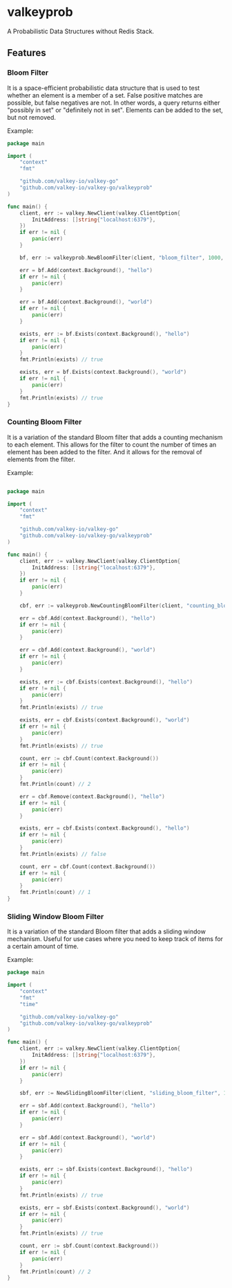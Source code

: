 # valkeyprob

A Probabilistic Data Structures without Redis Stack.

## Features

### Bloom Filter

It is a space-efficient probabilistic data structure that is used to test whether an element is a member of a set.
False positive matches are possible, but false negatives are not. 
In other words, a query returns either "possibly in set" or "definitely not in set".
Elements can be added to the set, but not removed.

Example:

```go
package main

import (
	"context"
	"fmt"

	"github.com/valkey-io/valkey-go"
	"github.com/valkey-io/valkey-go/valkeyprob"
)

func main() {
	client, err := valkey.NewClient(valkey.ClientOption{
		InitAddress: []string{"localhost:6379"},
	})
	if err != nil {
		panic(err)
	}

	bf, err := valkeyprob.NewBloomFilter(client, "bloom_filter", 1000, 0.01)

	err = bf.Add(context.Background(), "hello")
	if err != nil {
		panic(err)
	}

	err = bf.Add(context.Background(), "world")
	if err != nil {
		panic(err)
	}

	exists, err := bf.Exists(context.Background(), "hello")
	if err != nil {
		panic(err)
	}
	fmt.Println(exists) // true

	exists, err = bf.Exists(context.Background(), "world")
	if err != nil {
		panic(err)
	}
	fmt.Println(exists) // true
}
```

### Counting Bloom Filter

It is a variation of the standard Bloom filter that adds a counting mechanism to each element.
This allows for the filter to count the number of times an element has been added to the filter.
And it allows for the removal of elements from the filter.

Example:

```go

package main

import (
    "context"
    "fmt"

    "github.com/valkey-io/valkey-go"
    "github.com/valkey-io/valkey-go/valkeyprob"
)

func main() {
    client, err := valkey.NewClient(valkey.ClientOption{
        InitAddress: []string{"localhost:6379"},
    })
    if err != nil {
        panic(err)
    }

    cbf, err := valkeyprob.NewCountingBloomFilter(client, "counting_bloom_filter", 1000, 0.01)

    err = cbf.Add(context.Background(), "hello")
    if err != nil {
        panic(err)
    }

    err = cbf.Add(context.Background(), "world")
    if err != nil {
        panic(err)
    }

    exists, err := cbf.Exists(context.Background(), "hello")
    if err != nil {
        panic(err)
    }
    fmt.Println(exists) // true

    exists, err = cbf.Exists(context.Background(), "world")
    if err != nil {
        panic(err)
    }
    fmt.Println(exists) // true

    count, err := cbf.Count(context.Background())
    if err != nil {
        panic(err)
    }
    fmt.Println(count) // 2

    err = cbf.Remove(context.Background(), "hello")
    if err != nil {
        panic(err)
    }

    exists, err = cbf.Exists(context.Background(), "hello")
    if err != nil {
        panic(err)
    }
    fmt.Println(exists) // false

    count, err = cbf.Count(context.Background())
    if err != nil {
        panic(err)
    }
    fmt.Println(count) // 1
}
```

### Sliding Window Bloom Filter

It is a variation of the standard Bloom filter that adds a sliding window mechanism. 
Useful for use cases where you need to keep track of items for a certain amount of time.

Example:

```go
package main

import (
	"context"
	"fmt"
	"time"

	"github.com/valkey-io/valkey-go"
	"github.com/valkey-io/valkey-go/valkeyprob"
)

func main() {
	client, err := valkey.NewClient(valkey.ClientOption{
		InitAddress: []string{"localhost:6379"},
	})
	if err != nil {
		panic(err)
	}

	sbf, err := NewSlidingBloomFilter(client, "sliding_bloom_filter", 1000, 0.01, time.Minute)

	err = sbf.Add(context.Background(), "hello")
	if err != nil {
		panic(err)
	}

	err = sbf.Add(context.Background(), "world")
	if err != nil {
		panic(err)
	}

	exists, err := sbf.Exists(context.Background(), "hello")
	if err != nil {
		panic(err)
	}
	fmt.Println(exists) // true

	exists, err = sbf.Exists(context.Background(), "world")
	if err != nil {
		panic(err)
	}
	fmt.Println(exists) // true

	count, err := sbf.Count(context.Background())
	if err != nil {
		panic(err)
	}
	fmt.Println(count) // 2
}
```